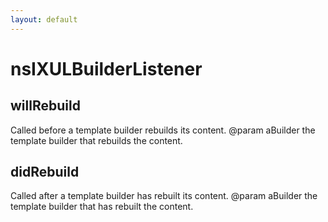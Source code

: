 ```yaml
---
layout: default
---
```


# nsIXULBuilderListener #

## willRebuild ##

Called before a template builder rebuilds its content.
@param aBuilder the template builder that rebuilds the content.


## didRebuild ##

Called after a template builder has rebuilt its content.
@param aBuilder the template builder that has rebuilt the content.

